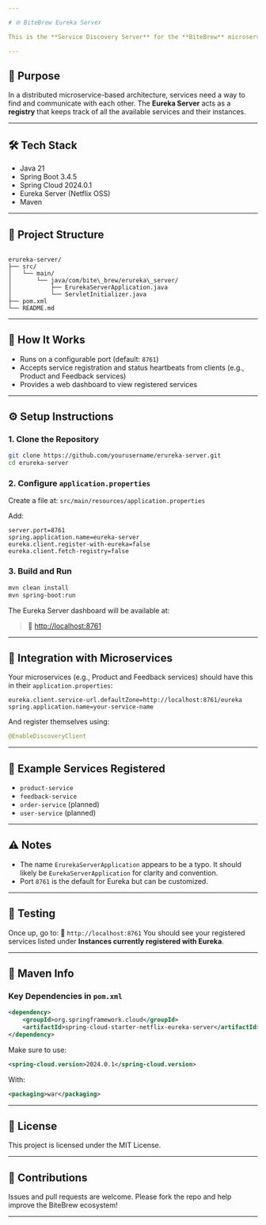 ```yaml
---

# 🌐 BiteBrew Eureka Server

This is the **Service Discovery Server** for the **BiteBrew** microservices architecture. It uses **Netflix Eureka** (via Spring Cloud) to allow microservices such as Product Service, Feedback Service, and others to register themselves and discover each other dynamically.

---
```


## 📌 Purpose

In a distributed microservice-based architecture, services need a way to find and communicate with each other. The **Eureka Server** acts as a **registry** that keeps track of all the available services and their instances.

---

## 🛠️ Tech Stack

- Java 21
- Spring Boot 3.4.5
- Spring Cloud 2024.0.1
- Eureka Server (Netflix OSS)
- Maven

---

## 📁 Project Structure

```

erureka-server/
├── src/
│   └── main/
│       └── java/com/bite\_brew/erureka\_server/
│           ├── ErurekaServerApplication.java
│           └── ServletInitializer.java
├── pom.xml
└── README.md

````

---

## 🚀 How It Works

- Runs on a configurable port (default: `8761`)
- Accepts service registration and status heartbeats from clients (e.g., Product and Feedback services)
- Provides a web dashboard to view registered services

---

## ⚙️ Setup Instructions

### 1. Clone the Repository

```bash
git clone https://github.com/yourusername/erureka-server.git
cd erureka-server
````

### 2. Configure `application.properties`

Create a file at:
`src/main/resources/application.properties`

Add:

```properties
server.port=8761
spring.application.name=eureka-server
eureka.client.register-with-eureka=false
eureka.client.fetch-registry=false
```

### 3. Build and Run

```bash
mvn clean install
mvn spring-boot:run
```

The Eureka Server dashboard will be available at:

> 🔗 [http://localhost:8761](http://localhost:8761)

---

## 🧩 Integration with Microservices

Your microservices (e.g., Product and Feedback services) should have this in their `application.properties`:

```properties
eureka.client.service-url.defaultZone=http://localhost:8761/eureka
spring.application.name=your-service-name
```

And register themselves using:

```java
@EnableDiscoveryClient
```

---

## 🔄 Example Services Registered

* `product-service`
* `feedback-service`
* `order-service` (planned)
* `user-service` (planned)

---

## ⚠️ Notes

* The name `ErurekaServerApplication` appears to be a typo. It should likely be `EurekaServerApplication` for clarity and convention.
* Port `8761` is the default for Eureka but can be customized.

---

## 🧪 Testing

Once up, go to:
🔗 `http://localhost:8761`
You should see your registered services listed under **Instances currently registered with Eureka**.

---

## 🧰 Maven Info

### Key Dependencies in `pom.xml`

```xml
<dependency>
    <groupId>org.springframework.cloud</groupId>
    <artifactId>spring-cloud-starter-netflix-eureka-server</artifactId>
</dependency>
```

Make sure to use:

```xml
<spring-cloud.version>2024.0.1</spring-cloud.version>
```

With:

```xml
<packaging>war</packaging>
```

---

## 📜 License

This project is licensed under the MIT License.

---

## 🤝 Contributions

Issues and pull requests are welcome. Please fork the repo and help improve the BiteBrew ecosystem!

---
